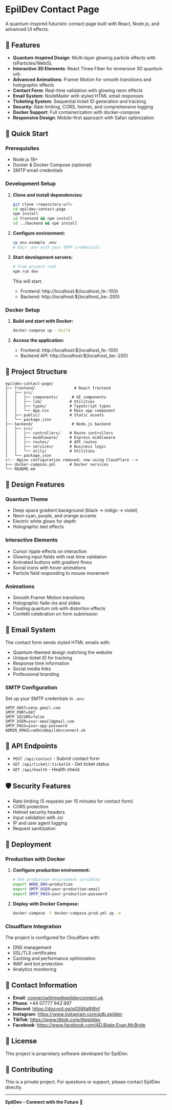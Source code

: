# EpilDev Contact Page

A quantum-inspired futuristic contact page built with React, Node.js, and advanced UI effects.

## 🌟 Features

- **Quantum-Inspired Design**: Multi-layer glowing particle effects with tsParticles/WebGL
- **Interactive 3D Elements**: React Three Fiber for immersive 3D quantum orb
- **Advanced Animations**: Framer Motion for smooth transitions and holographic effects
- **Contact Form**: Real-time validation with glowing neon effects
- **Email System**: NodeMailer with styled HTML email responses
- **Ticketing System**: Sequential ticket ID generation and tracking
- **Security**: Rate limiting, CORS, helmet, and comprehensive logging
- **Docker Support**: Full containerization with docker-compose
- **Responsive Design**: Mobile-first approach with Safari optimization

## 🚀 Quick Start

### Prerequisites

- Node.js 18+
- Docker & Docker Compose (optional)
- SMTP email credentials

### Development Setup

1. **Clone and install dependencies:**
   ```bash
   git clone <repository-url>
   cd epildev-contact-page
   npm install
   cd frontend && npm install
   cd ../backend && npm install
   ```

2. **Configure environment:**
   ```bash
   cp env.example .env
   # Edit .env with your SMTP credentials
   ```

3. **Start development servers:**
   ```bash
   # From project root
   npm run dev
   ```

   This will start:
   - Frontend: http://localhost:${localhost_fe:-100}
   - Backend: http://localhost:${localhost_be:-200}

### Docker Setup

1. **Build and start with Docker:**
   ```bash
   docker-compose up --build
   ```

2. **Access the application:**
   - Frontend: http://localhost:${localhost_fe:-100}
   - Backend API: http://localhost:${localhost_be:-200}

## 📁 Project Structure

```
epildev-contact-page/
├── frontend/                 # React frontend
│   ├── src/
│   │   ├── components/      # UI components
│   │   ├── lib/            # Utilities
│   │   ├── types/          # TypeScript types
│   │   └── App.tsx         # Main app component
│   ├── public/             # Static assets
│   └── package.json
├── backend/                 # Node.js backend
│   ├── src/
│   │   ├── controllers/    # Route controllers
│   │   ├── middleware/     # Express middleware
│   │   ├── routes/         # API routes
│   │   ├── services/       # Business logic
│   │   └── utils/          # Utilities
│   └── package.json
<!-- Nginx configuration removed; now using Cloudflare -->
├── docker-compose.yml      # Docker services
└── README.md
```

## 🎨 Design Features

### Quantum Theme
- Deep space gradient background (black → indigo → violet)
- Neon cyan, purple, and orange accents
- Electric white glows for depth
- Holographic text effects

### Interactive Elements
- Cursor ripple effects on interaction
- Glowing input fields with real-time validation
- Animated buttons with gradient flows
- Social icons with hover animations
- Particle field responding to mouse movement

### Animations
- Smooth Framer Motion transitions
- Holographic fade-ins and slides
- Floating quantum orb with distortion effects
- Confetti celebration on form submission

## 📧 Email System

The contact form sends styled HTML emails with:
- Quantum-themed design matching the website
- Unique ticket ID for tracking
- Response time information
- Social media links
- Professional branding

### SMTP Configuration

Set up your SMTP credentials in `.env`:

```env
SMTP_HOST=smtp.gmail.com
SMTP_PORT=587
SMTP_SECURE=false
SMTP_USER=your-email@gmail.com
SMTP_PASS=your-app-password
ADMIN_EMAIL=admin@epildevconnect.uk
```

## 🔧 API Endpoints

- `POST /api/contact` - Submit contact form
- `GET /api/ticket/:ticketId` - Get ticket status
- `GET /api/health` - Health check

## 🛡️ Security Features

- Rate limiting (5 requests per 15 minutes for contact form)
- CORS protection
- Helmet security headers
- Input validation with Joi
- IP and user agent logging
- Request sanitization

## 🚀 Deployment

### Production with Docker

1. **Configure production environment:**
   ```bash
   # Set production environment variables
   export NODE_ENV=production
   export SMTP_USER=your-production-email
   export SMTP_PASS=your-production-password
   ```

2. **Deploy with Docker Compose:**
   ```bash
   docker-compose -f docker-compose.prod.yml up -d
   ```

### Cloudflare Integration

The project is configured for Cloudflare with:
- DNS management
- SSL/TLS certificates
- Caching and performance optimization
- WAF and bot protection
- Analytics monitoring

## 🎯 Contact Information

- **Email**: connectwithme@epildevconnect.uk
- **Phone**: +44 07777 943 997
- **Discord**: https://discord.gg/qG59XaRWnf
- **Instagram**: https://www.instagram.com/adb.epildev
- **TikTok**: https://www.tiktok.com/@epildev
- **Facebook**: https://www.facebook.com/AD.Blake.Evan.McBride

## 📄 License

This project is proprietary software developed for EpilDev.

## 🤝 Contributing

This is a private project. For questions or support, please contact EpilDev directly.

---

**EpilDev - Connect with the Future** 🚀



